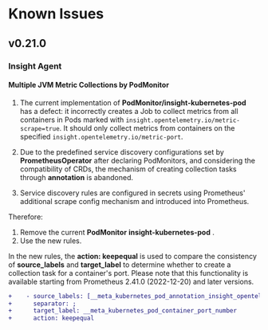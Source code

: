 # Known Issues

## v0.21.0

### Insight Agent

#### Multiple JVM Metric Collections by PodMonitor

1. The current implementation of __PodMonitor/insight-kubernetes-pod__ has a defect:
   it incorrectly creates a Job to collect metrics from all containers in Pods marked with
   `insight.opentelemetry.io/metric-scrape=true`. It should only collect metrics from
   containers on the specified `insight.opentelemetry.io/metric-port`.

2. Due to the predefined service discovery configurations set by __PrometheusOperator__ 
   after declaring PodMonitors, and considering the compatibility of CRDs, the mechanism
   of creating collection tasks through __annotation__ is abandoned.

3. Service discovery rules are configured in secrets using Prometheus' additional
   scrape config mechanism and introduced into Prometheus.

Therefore:

1. Remove the current __PodMonitor__ __insight-kubernetes-pod__ .
2. Use the new rules.

In the new rules, the __action: keepequal__ is used to compare the consistency of __source_labels__ 
and __target_label__ to determine whether to create a collection task for a container's port.
Please note that this functionality is available starting from Prometheus 2.41.0 (2022-12-20) and later versions.

```diff
+    - source_labels: [__meta_kubernetes_pod_annotation_insight_opentelemetry_io_metric_port]
+      separator: ;
+      target_label: __meta_kubernetes_pod_container_port_number
+      action: keepequal
```
